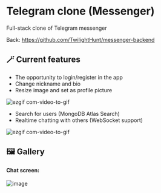 # Telegram clone (Messenger)

Full-stack clone of Telegram messenger 

Back: https://github.com/TwilightHunt/messenger-backend

## 🪄 Current features

+ The opportunity to login/register in the app
+ Change nickname and bio
+ Resize image and set as profile picture

![ezgif com-video-to-gif](https://user-images.githubusercontent.com/55912590/222429580-993668df-366c-4404-b0c9-8c7af2fc46fe.gif)

+ Search for users (MongoDB Atlas Search)
+ Realtime chatting with others (WebSocket support)


![ezgif com-video-to-gif](https://user-images.githubusercontent.com/55912590/226356214-5a23924e-e94c-421b-a8ff-cc14d8708274.gif)


## 🖼️ Gallery

#### Chat screen: 

![image](https://user-images.githubusercontent.com/55912590/226853123-63f7a7cb-901a-42a2-ad6c-2235b8277ecf.png)
